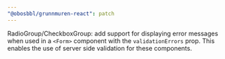 ```yaml
---
"@obosbbl/grunnmuren-react": patch
---
```


RadioGroup/CheckboxGroup: add support for displaying error messages when used in a `<Form>` component with the `validationErrors` prop. This enables the use of server side validation for these components.

